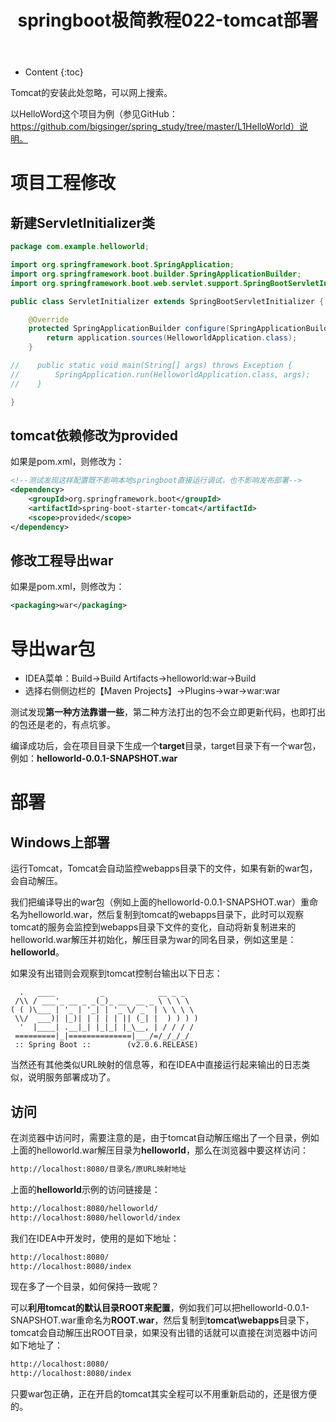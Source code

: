 ﻿---
layout:		post
category:	"springboot"
title:		"springboot极简教程022-tomcat部署"
tags:		[]
---
- Content
{:toc}

Tomcat的安装此处忽略，可以网上搜索。

以HelloWord这个项目为例（参见GitHub：https://github.com/bigsinger/spring_study/tree/master/L1HelloWorld）说明。

# 项目工程修改
## 新建ServletInitializer类
```java
package com.example.helloworld;

import org.springframework.boot.SpringApplication;
import org.springframework.boot.builder.SpringApplicationBuilder;
import org.springframework.boot.web.servlet.support.SpringBootServletInitializer;

public class ServletInitializer extends SpringBootServletInitializer {

    @Override
    protected SpringApplicationBuilder configure(SpringApplicationBuilder application) {
        return application.sources(HelloworldApplication.class);
    }

//    public static void main(String[] args) throws Exception {
//        SpringApplication.run(HelloworldApplication.class, args);
//    }

}
```

## tomcat依赖修改为provided
如果是pom.xml，则修改为：
```xml
<!--测试发现这样配置既不影响本地springboot直接运行调试，也不影响发布部署-->
<dependency>
    <groupId>org.springframework.boot</groupId>
    <artifactId>spring-boot-starter-tomcat</artifactId>
    <scope>provided</scope>
</dependency>
```

## 修改工程导出war
如果是pom.xml，则修改为：
```xml
<packaging>war</packaging>
```

# 导出war包
- IDEA菜单：Build->Build Artifacts->helloworld:war->Build
- 选择右侧侧边栏的【Maven Projects】->Plugins->war->war:war

测试发现**第一种方法靠谱一些**，第二种方法打出的包不会立即更新代码，也即打出的包还是老的，有点坑爹。

编译成功后，会在项目目录下生成一个**target**目录，target目录下有一个war包，例如：**helloworld-0.0.1-SNAPSHOT.war**

# 部署
## Windows上部署
运行Tomcat，Tomcat会自动监控webapps目录下的文件，如果有新的war包，会自动解压。

我们把编译导出的war包（例如上面的helloworld-0.0.1-SNAPSHOT.war）重命名为helloworld.war，然后复制到tomcat的webapps目录下，此时可以观察tomcat的服务会监控到webapps目录下文件的变化，自动将新复制进来的helloworld.war解压并初始化，解压目录为war的同名目录，例如这里是：**helloworld**。

如果没有出错则会观察到tomcat控制台输出以下日志：
```
  .   ____          _            __ _ _
 /\\ / ___'_ __ _ _(_)_ __  __ _ \ \ \ \
( ( )\___ | '_ | '_| | '_ \/ _` | \ \ \ \
 \\/  ___)| |_)| | | | | || (_| |  ) ) ) )
  '  |____| .__|_| |_|_| |_\__, | / / / /
 =========|_|==============|___/=/_/_/_/
 :: Spring Boot ::        (v2.0.6.RELEASE)
```
当然还有其他类似URL映射的信息等，和在IDEA中直接运行起来输出的日志类似，说明服务部署成功了。

## 访问
在浏览器中访问时，需要注意的是，由于tomcat自动解压缩出了一个目录，例如上面的helloworld.war解压目录为**helloworld**，那么在浏览器中要这样访问：
```xml
http://localhost:8080/目录名/原URL映射地址
```
上面的**helloworld**示例的访问链接是：
```xml
http://localhost:8080/helloworld/
http://localhost:8080/helloworld/index
```

我们在IDEA中开发时，使用的是如下地址：
```xml
http://localhost:8080/
http://localhost:8080/index
```
现在多了一个目录，如何保持一致呢？

可以**利用tomcat的默认目录ROOT来配置**，例如我们可以把helloworld-0.0.1-SNAPSHOT.war重命名为**ROOT.war**，然后复制到**tomcat\webapps**目录下，tomcat会自动解压出ROOT目录，如果没有出错的话就可以直接在浏览器中访问如下地址了：
```xml
http://localhost:8080/
http://localhost:8080/index
```

只要war包正确，正在开启的tomcat其实全程可以不用重新启动的，还是很方便的。


